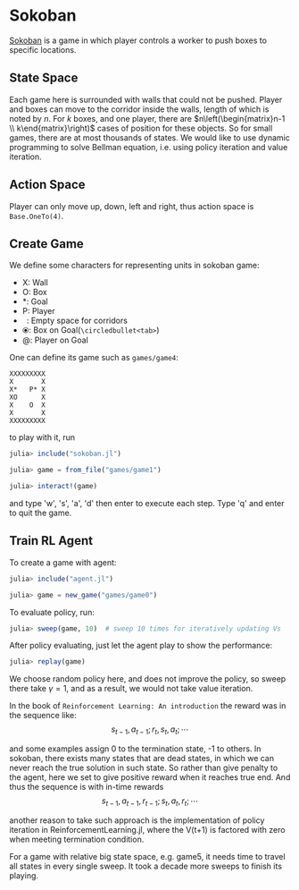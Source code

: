 # Sokoban

[Sokoban](https://en.wikipedia.org/wiki/Sokoban) is a game in which player controls a worker to push boxes to specific locations. 

## State Space
Each game here is surrounded with walls that could not be pushed. Player and boxes can move to the corridor inside the walls, length of which is noted by $n$. For $k$ boxes, and one player, there are $n\left(\begin{matrix}n-1 \\ k\end{matrix}\right)$ cases of position for these objects. So for small games, there are at most thousands of states. We would like to use dynamic programming to solve Bellman equation, i.e. using policy iteration and value iteration.

## Action Space
Player can only move up, down, left and right, thus action space is `Base.OneTo(4)`.


## Create Game
We define some characters for representing units in sokoban game:

- X: Wall
- O: Box
- *: Goal
- P: Player
- ` `: Empty space for corridors
- ⦿: Box on Goal(`\circledbullet<tab>`)
- @: Player on Goal

One can define its game such as `games/game4`:

```
XXXXXXXXX
X       X
X*   P* X
XO      X
X    O  X
X       X
XXXXXXXXX
```


to play with it, run

```julia
julia> include("sokoban.jl")

julia> game = from_file("games/game1")

julia> interact!(game)

```

and type 'w', 's', 'a', 'd' then enter to execute each step. Type 'q' and enter to quit the game.


## Train RL Agent

To create a game with agent:

```julia
julia> include("agent.jl")

julia> game = new_game("games/game0")
```

To evaluate policy, run:
```julia
julia> sweep(game, 10)  # sweep 10 times for iteratively updating Vs
```

After policy evaluating, just let the agent play to show the performance:
```julia
julia> replay(game)
```

We choose random policy here, and does not improve the policy, so sweep there
take $\gamma = 1$, and as a result, we would not take value iteration.

In the book of `Reinforcement Learning: An introduction`
the reward was in the sequence like:
$$
s_{t-1}, a_{t-1}; r_t, s_t, a_t; \cdots 
$$

and some examples assign 0 to the termination state, -1 to others.
In sokoban, there exists many states that are dead states, in which 
we can never reach the true solution in such state. So rather than give penalty
to the agent, here we set to give positive reward when it reaches true end. And 
thus the sequence is with in-time rewards
$$
s_{t-1}, a_{t-1}, r_{t-1}; s_t, a_t, r_t; \cdots 
$$

another reason to take such approach is the implementation of policy iteration
in ReinforcementLearning.jl, where the V(t+1) is factored with zero when meeting
termination condition.


For a game with relative big state space, e.g. game5, it needs time to travel all states in every single sweep.
It took a decade more sweeps to finish its playing.
